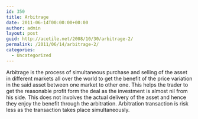 ```yaml
---
id: 350
title: Arbitrage
date: 2011-06-14T00:00:00+00:00
author: admin
layout: post
guid: http://acetile.net/2008/10/30/arbitrage-2/
permalink: /2011/06/14/arbitrage-2/
categories:
  - Uncategorized
---
```

Arbitrage is the process of simultaneous purchase and selling of the asset in different markets all over the world to get the benefit of the price variation in the said asset between one market to other one. This helps the trader to get the reasonable profit form the deal as the investment is almost nil from his side. This does not involves the actual delivery of the asset and hence they enjoy the benefit through the arbitration. Arbitration transaction is risk less as the transaction takes place simultaneously.